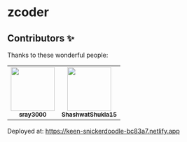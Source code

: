 # zcoder

## Contributors ✨

Thanks to these wonderful people:

<!-- ALL-CONTRIBUTORS-LIST:START -->
<!-- prettier-ignore-start -->
<!-- markdownlint-disable -->
<table>
  <tr>
    <td align="center"><a href="https://github.com/sray3000"><img src="https://avatars.githubusercontent.com/sray3000" width="100px;" alt=""/><br /><sub><b>sray3000</b></sub></a></td>
    <td align="center"><a href="https://github.com/ShashwatShukla15"><img src="https://avatars.githubusercontent.com/ShashwatShukla15" width="100px;" alt=""/><br /><sub><b>ShashwatShukla15</b></sub></a></td>
  </tr>
</table>
<!-- markdownlint-enable -->
<!-- prettier-ignore-end -->
<!-- ALL-CONTRIBUTORS-LIST:END -->

Deployed at: https://keen-snickerdoodle-bc83a7.netlify.app

